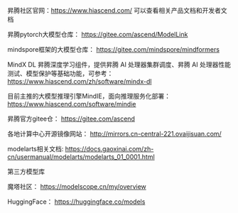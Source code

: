 昇腾社区官网：https://www.hiascend.com/
可以查看相关产品文档和开发者文档

昇腾pytorch大模型仓库：
https://gitee.com/ascend/ModelLink

mindspore框架的大模型仓库：
https://gitee.com/mindspore/mindformers

MindX DL 昇腾深度学习组件，提供昇腾 AI 处理器集群调度、昇腾 AI 处理器性能测试、模型保护等基础功能，可参考：
https://www.hiascend.com/zh/software/mindx-dl

目前主推的大模型推理引擎MindIE，面向推理服务化部署：
https://www.hiascend.com/software/mindie

昇腾官方gitee仓：
https://gitee.com/ascend

各地计算中心开源镜像网站：
http://mirrors.cn-central-221.ovaijisuan.com/

modelarts相关文档:
https://docs.gaoxinai.com/zh-cn/usermanual/modelarts/modelarts_01_0001.html

第三方模型库
 
魔塔社区：
https://modelscope.cn/my/overview

HuggingFace：
https://huggingface.co/models
